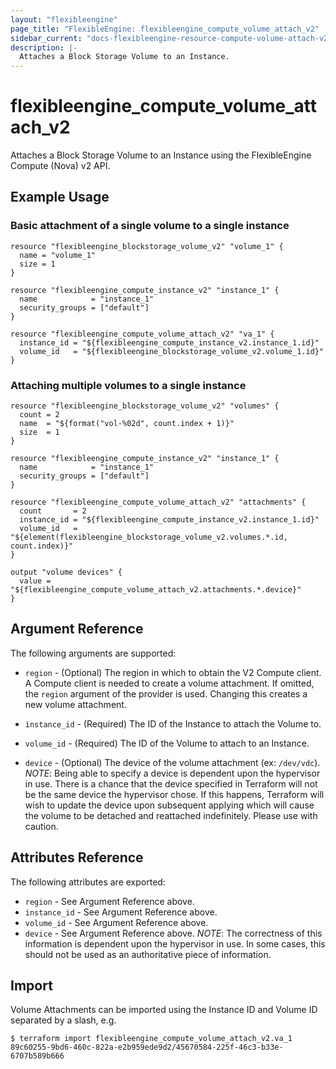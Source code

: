 ```yaml
---
layout: "flexibleengine"
page_title: "FlexibleEngine: flexibleengine_compute_volume_attach_v2"
sidebar_current: "docs-flexibleengine-resource-compute-volume-attach-v2"
description: |-
  Attaches a Block Storage Volume to an Instance.
---
```


# flexibleengine\_compute\_volume_attach_v2

Attaches a Block Storage Volume to an Instance using the FlexibleEngine
Compute (Nova) v2 API.

## Example Usage

### Basic attachment of a single volume to a single instance

```hcl
resource "flexibleengine_blockstorage_volume_v2" "volume_1" {
  name = "volume_1"
  size = 1
}

resource "flexibleengine_compute_instance_v2" "instance_1" {
  name            = "instance_1"
  security_groups = ["default"]
}

resource "flexibleengine_compute_volume_attach_v2" "va_1" {
  instance_id = "${flexibleengine_compute_instance_v2.instance_1.id}"
  volume_id   = "${flexibleengine_blockstorage_volume_v2.volume_1.id}"
}
```

### Attaching multiple volumes to a single instance

```hcl
resource "flexibleengine_blockstorage_volume_v2" "volumes" {
  count = 2
  name  = "${format("vol-%02d", count.index + 1)}"
  size  = 1
}

resource "flexibleengine_compute_instance_v2" "instance_1" {
  name            = "instance_1"
  security_groups = ["default"]
}

resource "flexibleengine_compute_volume_attach_v2" "attachments" {
  count       = 2
  instance_id = "${flexibleengine_compute_instance_v2.instance_1.id}"
  volume_id   = "${element(flexibleengine_blockstorage_volume_v2.volumes.*.id, count.index)}"
}

output "volume devices" {
  value = "${flexibleengine_compute_volume_attach_v2.attachments.*.device}"
}
```

## Argument Reference

The following arguments are supported:

* `region` - (Optional) The region in which to obtain the V2 Compute client.
    A Compute client is needed to create a volume attachment. If omitted, the
    `region` argument of the provider is used. Changing this creates a
    new volume attachment.

* `instance_id` - (Required) The ID of the Instance to attach the Volume to.

* `volume_id` - (Required) The ID of the Volume to attach to an Instance.

* `device` - (Optional) The device of the volume attachment (ex: `/dev/vdc`).
  _NOTE_: Being able to specify a device is dependent upon the hypervisor in
  use. There is a chance that the device specified in Terraform will not be
  the same device the hypervisor chose. If this happens, Terraform will wish
  to update the device upon subsequent applying which will cause the volume
  to be detached and reattached indefinitely. Please use with caution.

## Attributes Reference

The following attributes are exported:

* `region` - See Argument Reference above.
* `instance_id` - See Argument Reference above.
* `volume_id` - See Argument Reference above.
* `device` - See Argument Reference above. _NOTE_: The correctness of this
  information is dependent upon the hypervisor in use. In some cases, this
  should not be used as an authoritative piece of information.

## Import

Volume Attachments can be imported using the Instance ID and Volume ID
separated by a slash, e.g.

```
$ terraform import flexibleengine_compute_volume_attach_v2.va_1 89c60255-9bd6-460c-822a-e2b959ede9d2/45670584-225f-46c3-b33e-6707b589b666
```
